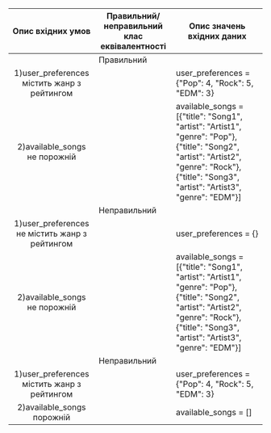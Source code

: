 |       Опис вхідних умов       | Правильний/неправильний клас еквівалентності | Опис значень вхідних даних                                                                                                                                                                                                                |
|:-----------------------------:|----------------------------------------------|-------------------------------------------------------------------------------------------------------------------------------------------------------------------------------------------------------------------------------------------|
|                               |                  Правильний                  |                                                                                                                                                                                                                                           |
| 1)user_preferences містить жанр з рейтингом |                                              | user_preferences = {"Pop": 4, "Rock": 5, "EDM": 3}                                                                                                                                                                                     |
| 2)available_songs не порожній |                                              | available_songs = [{"title": "Song1", "artist": "Artist1", "genre": "Pop"}, {"title": "Song2", "artist": "Artist2", "genre": "Rock"}, {"title": "Song3", "artist": "Artist3", "genre": "EDM"}]                                        |
|                               |                 Неправильний                 |                                                                                                                                                                                                                                           |
| 1)user_preferences не містить жанр з рейтингом |                                              | user_preferences = {}                                                                                                                                                                                                                    |
| 2)available_songs не порожній |                                              | available_songs = [{"title": "Song1", "artist": "Artist1", "genre": "Pop"}, {"title": "Song2", "artist": "Artist2", "genre": "Rock"}, {"title": "Song3", "artist": "Artist3", "genre": "EDM"}]                                        |
|                               |                 Неправильний                 |                                                                                                                                                                                                                                           |
| 1)user_preferences містить жанр з рейтингом |                                              | user_preferences = {"Pop": 4, "Rock": 5, "EDM": 3}                                                                                                                                                                                     |
| 2)available_songs порожній |                                              | available_songs = []                                                                                                                                                                                                                     |
